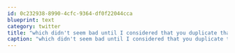 ```yaml
---
id: 0c232938-8990-4cfc-9364-df0f22044cca
blueprint: text
category: twitter
title: "which didn't seem bad until I considered that you duplicate that for every device you buy in that 2 year span."
caption: "which didn't seem bad until I considered that you duplicate that for every device you buy in that 2 year span."
---
```

